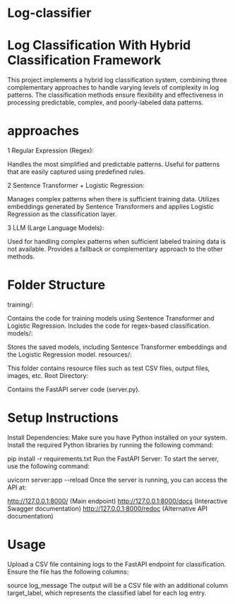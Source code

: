 # Log-classifier

# Log Classification With Hybrid Classification Framework
This project implements a hybrid log classification system, combining three complementary approaches to handle varying levels of complexity in log patterns. The classification methods ensure flexibility and effectiveness in processing predictable, complex, and poorly-labeled data patterns.

# approaches 
1 Regular Expression (Regex):

Handles the most simplified and predictable patterns.
Useful for patterns that are easily captured using predefined rules.

2 Sentence Transformer + Logistic Regression:

Manages complex patterns when there is sufficient training data.
Utilizes embeddings generated by Sentence Transformers and applies Logistic Regression as the classification layer.

3 LLM (Large Language Models):

Used for handling complex patterns when sufficient labeled training data is not available.
Provides a fallback or complementary approach to the other methods.

# Folder Structure

training/:

Contains the code for training models using Sentence Transformer and Logistic Regression.
Includes the code for regex-based classification.
models/:

Stores the saved models, including Sentence Transformer embeddings and the Logistic Regression model.
resources/:

This folder contains resource files such as test CSV files, output files, images, etc.
Root Directory:

Contains the FastAPI server code (server.py).


# Setup Instructions
Install Dependencies: Make sure you have Python installed on your system. Install the required Python libraries by running the following command:

pip install -r requirements.txt
Run the FastAPI Server: To start the server, use the following command:

uvicorn server:app --reload
Once the server is running, you can access the API at:

http://127.0.0.1:8000/ (Main endpoint)
http://127.0.0.1:8000/docs (Interactive Swagger documentation)
http://127.0.0.1:8000/redoc (Alternative API documentation)


# Usage
Upload a CSV file containing logs to the FastAPI endpoint for classification. Ensure the file has the following columns:

source
log_message
The output will be a CSV file with an additional column target_label, which represents the classified label for each log entry.

